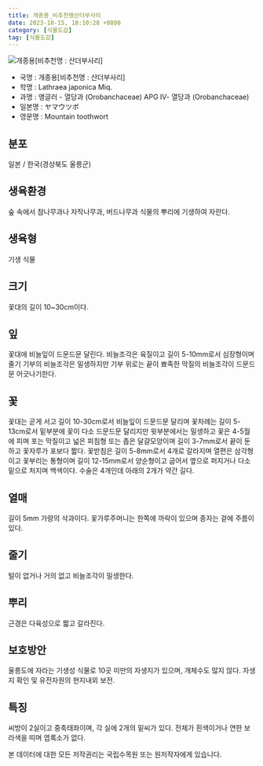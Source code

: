 ```yaml
---
title: 개종용_비추천명산더부사리
date: 2023-10-15, 18:10:28 +0800
category: [식물도감]
tag: [식물도감]
---
```




![개종용[비추천명 : 산더부사리]](http://www.nature.go.kr/fileUpload/plants/basic/Scrophulariaceae/Lathraea/9168/1_th2.JPG)
- 국명 : 개종용[비추천명 : 산더부사리]
- 학명 : Lathraea japonica Miq.
- 과명 : 앵글러 - 열당과 (Orobanchaceae) APG Ⅳ- 열당과 (Orobanchaceae)
- 일본명 : ヤマウツボ
- 영문명 : Mountain toothwort


## 분포
일본 / 한국(경상북도 울릉군) 
## 생육환경
숲 속에서 참나무과나 자작나무과, 버드나무과 식물의 뿌리에 기생하여 자란다.
## 생육형
기생 식물
## 크기
꽃대의 길이 10~30cm이다.
## 잎
꽃대에 비늘잎이 드문드문 달린다. 비늘조각은 육질이고 길이 5-10mm로서 심장형이며 줄기 기부의 비늘조각은 밀생하지만 기부 위로는 끝이 뾰족한 막질의 비늘조각이 드문드문 어긋나기한다.
## 꽃
꽃대는 곧게 서고 길이 10-30cm로서 비늘잎이 드문드문 달리며 꽃차례는 길이 5-13cm로서 밑부분에 꽃이 다소 드문드문 달리지만 윗부분에서는 밀생하고 꽃은 4-5월에 피며 포는 막질이고 넓은 피침형 또는 좁은 달걀모양이며 길이 3-7mm로서 끝이 둔하고 꽃자루가 포보다 짧다. 꽃받침은 길이 5-8mm로서 4개로 갈라지며 열편은 삼각형이고 꽃부리는 통형이며 길이 12-15mm로서 양순형이고 굽어서 옆으로 퍼지거나 다소 밑으로 처지며 백색이다. 수술은 4개인데 아래의 2개가 약간 길다.
## 열매
길이 5mm 가량의 삭과이다. 꽃가루주머니는 한쪽에 까락이 있으며 종자는 겉에 주름이 있다.
## 줄기
털이 없거나 거의 없고 비늘조각이 밀생한다.
## 뿌리
근경은 다육성으로 짧고 갈라진다.
## 보호방안
울릉도에 자라는 기생성 식물로 10곳 미만의 자생지가 있으며, 개체수도 많지 않다. 자생지 확인 및 유전자원의 현지내외 보전.
## 특징
씨방이 2실이고 중축태좌이며, 각 실에 2개의 밑씨가 있다. 전체가 흰색이거나 연한 보라색을 띠며 엽록소가 없다.






본 데이터에 대한 모든 저작권리는 국립수목원 또는 원저작자에게 있습니다.
